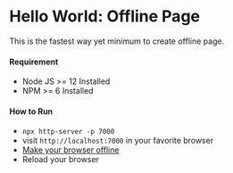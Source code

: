 # Hello World: Offline Page

This is the fastest way yet minimum to create offline page.

#### Requirement
  - Node JS >= 12 Installed
  - NPM >= 6 Installed
 
#### How to Run
- `npx http-server -p 7000`
- visit `http://localhost:7000` in your favorite browser
- [Make your browser offline](https://developers.google.com/web/ilt/pwa/tools-for-pwa-developers#simulate_offline_behavior)
- Reload your browser